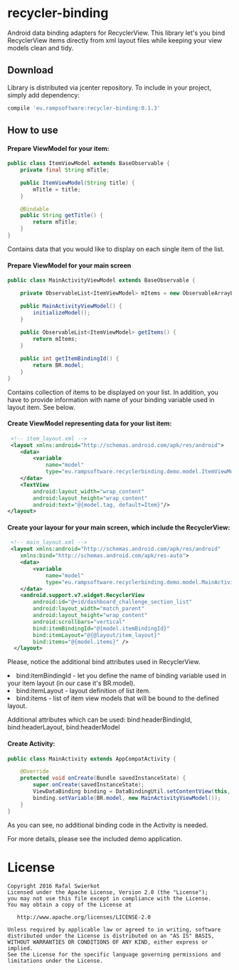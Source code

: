# recycler-binding
Android data binding adapters for RecyclerView. This library let's you bind RecyclerView items directly from xml layout files while
keeping your view models clean and tidy. 

## Download

Library is distributed via jcenter repository. To include in your project, simply add dependency:
```groovy
compile 'eu.rampsoftware:recycler-binding:0.1.3'
```

## How to use
#### Prepare ViewModel for your item:
```java
public class ItemViewModel extends BaseObservable {
    private final String mTitle;

    public ItemViewModel(String title) {
        mTitle = title;
    }

    @Bindable
    public String getTitle() {
        return mTitle;
    }
}
```
Contains data that you would like to display on each single item of the list.

#### Prepare ViewModel for your main screen
```java
public class MainActivityViewModel extends BaseObservable {

    private ObservableList<ItemViewModel> mItems = new ObservableArrayList<>();

    public MainActivityViewModel() {
        initializeModel();
    }
    
    public ObservableList<ItemViewModel> getItems() {
        return mItems;
    }

    public int getItemBindingId() {
        return BR.model;
    }
}
```
Contains collection of items to be displayed on your list. In addition, you have to provide information with 
name of your binding variable used in layout item. See below.

#### Create ViewModel representing data for your list item:
```xml
 <!-- item_layout.xml -->
 <layout xmlns:android="http://schemas.android.com/apk/res/android">    
    <data>
        <variable
            name="model"
            type="eu.rampsoftware.recyclerbinding.demo.model.ItemViewModel"/>
    </data>
    <TextView
        android:layout_width="wrap_content"
        android:layout_height="wrap_content"
        android:text="@{model.tag, default=Item}"/>
</layout>
 ```
#### Create your layour for your main screen, which include the RecyclerView:
```xml
 <!-- main_layout.xml -->
 <layout xmlns:android="http://schemas.android.com/apk/res/android"
    xmlns:bind="http://schemas.android.com/apk/res-auto">
    <data>
        <variable
            name="model"
            type="eu.rampsoftware.recyclerbinding.demo.model.MainActivityViewModel" />
    </data>
    <android.support.v7.widget.RecyclerView
        android:id="@+id/dashboard_challenge_section_list"
        android:layout_width="match_parent"
        android:layout_height="wrap_content"
        android:scrollbars="vertical"
        bind:itemBindingId="@{model.itemBindingId}"
        bind:itemLayout="@{@layout/item_layout}"
        bind:items="@{model.items}" />
  </layout>
```
Please, notice the additional bind attributes used in RecyclerView.
<li>bind:itemBindingId - let you define the name of binding variable used in your item layout (in our case it's BR.model).
<li>bind:itemLayout - layout definition of list item.
<li>bind:items - list of item view models that will be bound to the defined layout.

Additional attributes which can be used:
bind:headerBindingId, bind:headerLayout, bind:headerModel
            
#### Create Activity:
```java
public class MainActivity extends AppCompatActivity {

    @Override
    protected void onCreate(Bundle savedInstanceState) {
        super.onCreate(savedInstanceState);
        ViewDataBinding binding = DataBindingUtil.setContentView(this, R.layout.main_layout);
        binding.setVariable(BR.model, new MainActivityViewModel());
    }
}
```
As you can see, no additional binding code in the Activity is needed.

For more details, please see the included demo application.

# License

	Copyright 2016 Rafal Swierkot
    Licensed under the Apache License, Version 2.0 (the "License");
    you may not use this file except in compliance with the License.
    You may obtain a copy of the License at

       http://www.apache.org/licenses/LICENSE-2.0

    Unless required by applicable law or agreed to in writing, software
    distributed under the License is distributed on an "AS IS" BASIS,
    WITHOUT WARRANTIES OR CONDITIONS OF ANY KIND, either express or implied.
    See the License for the specific language governing permissions and
    limitations under the License.
